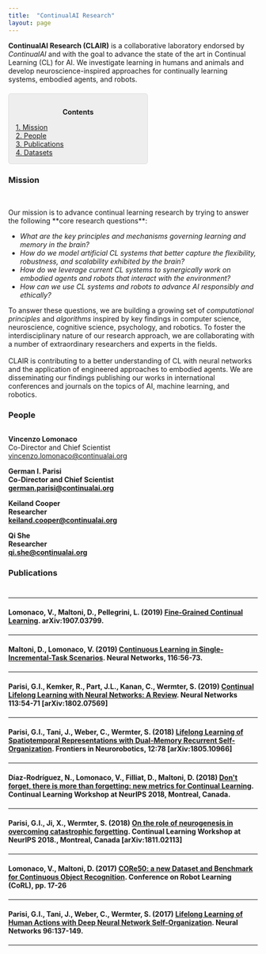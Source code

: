 ```yaml
---
title:  "ContinualAI Research"
layout: page
---
```


**ContinualAI Research (CLAIR)** is a collaborative laboratory endorsed by _ContinualAI_ and with the goal to advance the state of the art in Continual Learning (CL) for AI. We investigate learning in humans and animals and develop neuroscience-inspired approaches for continually learning systems, embodied agents, and robots.

<div style="background: rgba(0,0,0,0.06) none repeat scroll 0% 0%; border: 1px solid rgb(222, 222, 222); padding: 1em; border-radius: 5px; margin-top:20px; max-width: 50%">
	<p style="text-align: center;"><strong>Contents</strong></p>
	<p style="text-align: left; margin-bottom: 0px;">
		<a href="#mission">1. Mission</a><br>
		<a href="#people">2. People</a><br>
		<a href="#pub">3. Publications</a><br>
		<a href="#datasets">4. Datasets</a>
	</p>
</div>

<a name="mission"></a>
<h3 id="mission" style="margin-bottom:30px">Mission</h3>

<br>
Our mission is to advance continual learning research by trying to answer the following **core research questions**:
	
- _What are the key principles and mechanisms governing learning and memory in the brain?_
- _How do we model artificial CL systems that better capture the flexibility, robustness, and scalability exhibited by the brain?_
- _How do we leverage current CL systems to synergically work on embodied agents and robots that interact with the environment?_
- _How can we use CL systems and robots to advance AI responsibly and ethically?_

To answer these questions, we are building a growing set of _computational principles_ and _algorithms_ inspired by key findings in computer science, neuroscience, cognitive science, psychology, and robotics. To foster the interdisciplinary nature of our research approach, we are collaborating with a number of extraordinary researchers and experts in the fields.
<br><br>
CLAIR is contributing to a better understanding of CL with neural networks and the application of engineered approaches to embodied agents. We are disseminating our findings publishing our works in international conferences and journals on the topics of AI, machine learning, and robotics.

<a name="people"></a>
<h3 id="people" style="margin-bottom:30px">People</h3>

**Vincenzo Lomonaco**
<br>
Co-Director and Chief Scientist
<br>
[vincenzo.lomonaco@continualai.org](mailto:vincenzo.lomonaco@continualai.org)
<br><b>

**German I. Parisi**
<br>
Co-Director and Chief Scientist
<br>
[german.parisi@continualai.org](mailto:german.parisi@continualai.org)
<br><b>

**Keiland Cooper**
<br>
Researcher
<br>
[keiland.cooper@continualai.org](mailto:keiland.cooper@continualai.org)
<br><b>

**Qi She**
<br>
Researcher
<br>
[qi.she@continualai.org](mailto:qi.she@continualai.org)
<br><b>

<a name="pub"></a>
<h3 id="papers" style="margin-bottom: 30px;">Publications</h3>

<hr style="margin-top:40px;margin-bottom:20px;width:100%">

Lomonaco, V., Maltoni, D., Pellegrini, L. (2019) [Fine-Grained Continual Learning](https://arxiv.org/pdf/1907.03799.pdf). arXiv:1907.03799.

<hr style="margin-top:20px;margin-bottom:20px;width:100%">

Maltoni, D., Lomonaco, V. (2019) [Continuous Learning in Single-Incremental-Task Scenarios](https://www.sciencedirect.com/science/article/abs/pii/S0893608019300838). Neural Networks, 116:56-73.

<hr style="margin-top:20px;margin-bottom:20px;width:100%">

Parisi, G.I., Kemker, R., Part, J.L., Kanan, C., Wermter, S. (2019) [Continual Lifelong Learning with Neural Networks: A Review](https://www.sciencedirect.com/science/article/pii/S0893608019300231). Neural Networks 113:54-71 [arXiv:1802.07569]

<hr style="margin-top:20px;margin-bottom:20px;width:100%">

Parisi, G.I., Tani, J., Weber, C., Wermter, S. (2018) [Lifelong Learning of Spatiotemporal Representations with Dual-Memory Recurrent Self-Organization](https://www.frontiersin.org/articles/10.3389/fnbot.2018.00078/full). Frontiers in Neurorobotics, 12:78 [arXiv:1805.10966]

<hr style="margin-top:20px;margin-bottom:20px;width:100%">

Díaz-Rodríguez, N., Lomonaco, V., Filliat, D., Maltoni, D. (2018) [Don't forget, there is more than forgetting: new metrics for Continual Learning](https://arxiv.org/abs/1810.13166). Continual Learning Workshop at NeurIPS 2018, Montreal, Canada.

<hr style="margin-top:20px;margin-bottom:20px;width:100%">

Parisi, G.I., Ji, X., Wermter, S. (2018) [On the role of neurogenesis in overcoming catastrophic forgetting](https://marcpickett.com/cl2018/CL-2018_paper_31.pdf). Continual Learning Workshop at NeurIPS 2018., Montreal, Canada [arXiv:1811.02113]

<hr style="margin-top:20px;margin-bottom:20px;width:100%">

Lomonaco, V., Maltoni, D. (2017) [CORe50: a new Dataset and Benchmark for Continuous Object Recognition](http://proceedings.mlr.press/v78/lomonaco17a.html). Conference on Robot Learning (CoRL), pp. 17-26

<hr style="margin-top:20px;margin-bottom:20px;width:100%">

Parisi, G.I., Tani, J., Weber, C., Wermter, S. (2017) [Lifelong Learning of Human Actions with Deep Neural Network Self-Organization](http://www.sciencedirect.com/science/article/pii/S0893608017302034). Neural Networks 96:137-149.

<hr style="margin-top:20px;margin-bottom:20px;width:100%">

<!-- <hr style="margin-top:30px;margin-bottom:20px;width:100%">
<div>
	<img src="https://image.slidesharecdn.com/numentatalk-190918211350/95/continual-learning-another-step-towards-truly-intelligent-machines-12-638.jpg?cb=1568841390" style="width:150px;height:83px; float:left;margin-right:30px"/>
	<p>
		<strong><a href="https://www.slideshare.net/VincenzoLomonaco/continual-learning-another-step-towards-truly-intelligent-machines">Continual Learning: Another Step Towards Truly Intelligent Machines</a></strong>. 
		<em>Numenta, Redwood City, California.</em>.
		16th September 2017.<br> 
	</p>
</div>
<hr style="margin-top:30px;margin-bottom:20px;width:100%"> -->
